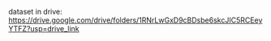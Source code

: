 dataset in drive:
https://drive.google.com/drive/folders/1RNrLwGxD9cBDsbe6skcJIC5RCEeyYTFZ?usp=drive_link
